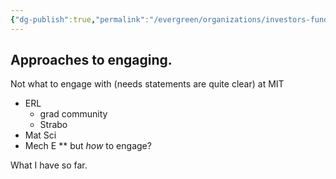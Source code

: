 ```yaml
---
{"dg-publish":true,"permalink":"/evergreen/organizations/investors-funders/private/bezos-earth-fund/"}
---
```


## Approaches to engaging.

Not what to engage with (needs statements are quite clear) at MIT
- ERL
	- grad community
	- Strabo
- Mat Sci
- Mech E
**
but _how_ to engage?

What I have so far.